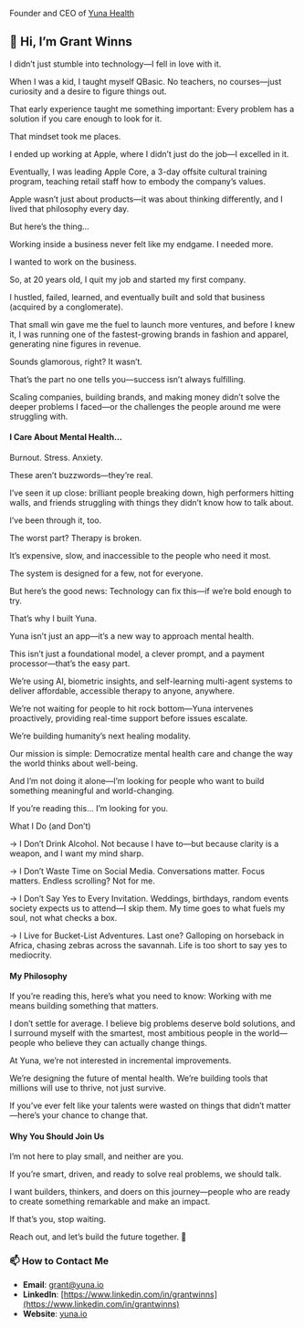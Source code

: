 

Founder and CEO of <a href="https://www.yuna.io?utm_source=readme&utm_medium=github&utm_campaign=profile" target="_blank" rel="noopener noreferrer">Yuna Health</a>

## 👋 Hi, I’m Grant Winns

I didn’t just stumble into technology—I fell in love with it.

When I was a kid, I taught myself QBasic. No teachers, no courses—just curiosity and a desire to figure things out.

That early experience taught me something important: Every problem has a solution if you care enough to look for it.

That mindset took me places.

I ended up working at Apple, where I didn’t just do the job—I excelled in it.

Eventually, I was leading Apple Core, a 3-day offsite cultural training program, teaching retail staff how to embody the company’s values.

Apple wasn’t just about products—it was about thinking differently, and I lived that philosophy every day.

But here’s the thing…

Working inside a business never felt like my endgame. I needed more.

I wanted to work on the business.

So, at 20 years old, I quit my job and started my first company.

I hustled, failed, learned, and eventually built and sold that business (acquired by a conglomerate).

That small win gave me the fuel to launch more ventures, and before I knew it, I was running one of the fastest-growing brands in fashion and apparel, generating nine figures in revenue.

Sounds glamorous, right? It wasn’t.

That’s the part no one tells you—success isn’t always fulfilling.

Scaling companies, building brands, and making money didn’t solve the deeper problems I faced—or the challenges the people around me were struggling with.

#### I Care About Mental Health…

Burnout. Stress. Anxiety.

These aren’t buzzwords—they’re real.

I’ve seen it up close: brilliant people breaking down, high performers hitting walls, and friends struggling with things they didn’t know how to talk about.

I’ve been through it, too.

The worst part? Therapy is broken.

It’s expensive, slow, and inaccessible to the people who need it most.

The system is designed for a few, not for everyone.

But here’s the good news: Technology can fix this—if we’re bold enough to try.

That’s why I built Yuna.

Yuna isn’t just an app—it’s a new way to approach mental health.

This isn’t just a foundational model, a clever prompt, and a payment processor—that’s the easy part.

We’re using AI, biometric insights, and self-learning multi-agent systems to deliver affordable, accessible therapy to anyone, anywhere.

We’re not waiting for people to hit rock bottom—Yuna intervenes proactively, providing real-time support before issues escalate.

We’re building humanity’s next healing modality.

Our mission is simple: Democratize mental health care and change the way the world thinks about well-being.

And I’m not doing it alone—I’m looking for people who want to build something meaningful and world-changing.

If you’re reading this… I’m looking for you.

What I Do (and Don’t)

→ I Don’t Drink Alcohol. Not because I have to—but because clarity is a weapon, and I want my mind sharp.

→ I Don’t Waste Time on Social Media. Conversations matter. Focus matters. Endless scrolling? Not for me.

→ I Don’t Say Yes to Every Invitation. Weddings, birthdays, random events society expects us to attend—I skip them. My time goes to what fuels my soul, not what checks a box.

→ I Live for Bucket-List Adventures. Last one? Galloping on horseback in Africa, chasing zebras across the savannah. Life is too short to say yes to mediocrity.

#### My Philosophy

If you’re reading this, here’s what you need to know: Working with me means building something that matters.

I don’t settle for average. I believe big problems deserve bold solutions, and I surround myself with the smartest, most ambitious people in the world—people who believe they can actually change things.

At Yuna, we’re not interested in incremental improvements.

We’re designing the future of mental health. We’re building tools that millions will use to thrive, not just survive.

If you’ve ever felt like your talents were wasted on things that didn’t matter—here’s your chance to change that.

#### Why You Should Join Us

I’m not here to play small, and neither are you.

If you’re smart, driven, and ready to solve real problems, we should talk.

I want builders, thinkers, and doers on this journey—people who are ready to create something remarkable and make an impact.

If that’s you, stop waiting.

Reach out, and let’s build the future together. 🚀

### 📫 How to Contact Me 

- **Email**: [grant@yuna.io](mailto:grant@yuna.io)  
- **LinkedIn**: [https://www.linkedin.com/in/grantwinns](https://www.linkedin.com/in/grantwinns)  
- **Website**: [yuna.io](https://www.yuna.io?utm_source=github&utm_medium=profile_readme&utm_campaign=personal_branding)  

